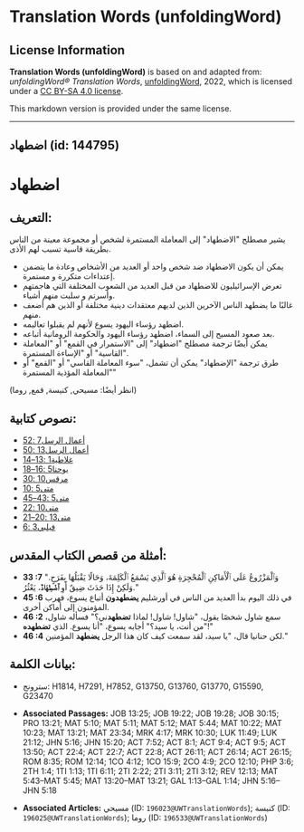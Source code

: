 # Translation Words (unfoldingWord)

## License Information

**Translation Words (unfoldingWord)** is based on and adapted from: _unfoldingWord® Translation Words_, [unfoldingWord](https://unfoldingword.org/utw), 2022, which is licensed under a [CC BY-SA 4.0 license](https://creativecommons.org/licenses/by-sa/4.0/legalcode.en).

This markdown version is provided under the same license.



--------------------------------

## اضطهاد (id: 144795)

اضطهاد
======

التعريف:
--------

يشير مصطلح "الاضطهاد" إلى المعاملة المستمرة لشخص أو مجموعة معينة من الناس بطريقة قاسية تسبب لهم الأذى.

* يمكن أن يكون الاضطهاد ضد شخص واحد أو العديد من الأشخاص وعادة ما يتضمن إعتداءات متكررة و مستمرة.
* تعرض الإسرائيليون للاضطهاد من قبل العديد من الشعوب المختلفة التي هاجمتهم وأسرتم و سلبت منهم أشياء.
* غالبًا ما يضطهد الناس الآخرين الذين لديهم معتقدات دينية مختلفة أو الذين هم أضعف منهم.
* اضطهد رؤساء اليهود يسوع لأنهم لم يقبلوا تعاليمه.
* بعد صعود المسيح إلى السماء، اضطهد رؤساء اليهود والحكومة الرومانية أتباعه.
* يمكن أيضًا ترجمة مصطلح "اضطهاد" إلى "الاستمرار في القمع" أو "المعاملة القاسية" أو "الإساءة المستمرة".
* طرق ترجمة "الإضطهاد" يمكن أن تشمل، "سوء المعاملة القاسي" أو "القمع" أو "المعاملة المؤذية المستمرة"

(انظر أيضًا: مسيحي, كنيسة, قمع, روما)

نصوص كتابية:
------------

* [أعمال الرسل7 :52](https://ref.ly/Acts7:52)
* [أعمال الرسل13 :50](https://ref.ly/Acts13:50)
* [غلاطية1 :13–14](https://ref.ly/Gal1:13-Gal1:14)
* [يوحنا5 :16–18](https://ref.ly/John5:16-John5:18)
* [مرقس10 :30](https://ref.ly/Mark10:30)
* [متى5 :10](https://ref.ly/Matt5:10)
* [متى5 :43–45](https://ref.ly/Matt5:43-Matt5:45)
* [متى10 :22](https://ref.ly/Matt10:22)
* [متى13 :20–21](https://ref.ly/Matt13:20-Matt13:21)
* [فيلبي3 :6](https://ref.ly/Phil3:6)

أمثلة من قصص الكتاب المقدس:
---------------------------

* **33 :7** "وَٱلْمَزْرُوعُ عَلَى ٱلْأَمَاكِنِ ٱلْمُحْجِرَةِ هُوَ ٱلَّذِي يَسْمَعُ ٱلْكَلِمَةَ، وَحَالًا يَقْبَلُهَا بِفَرَحٍ. وَلَكِنْ إِذَا حَدَثَ ضِيقٌ أَوِ **ٱضْطِهَادٌ**، يَعْثُرُ."
* **45 :6** في ذلك اليوم بدأ العديد من الناس في أورشليم **يضطهدون** أتباع يسوع، فهرب المؤمنون إلى أماكن أخرى.
* **46 :2** سمع شاول شخصًا يقول، "شاول! شاول! لماذا **تضطهد**ني؟" فسأله شاول، "من أنت، يا سيد؟" أجابه يسوع، "أنا يسوع. الذي **تضطهده**!"
* **46 :4** لكن حنانيا قال، "يا سيد، لقد سمعت كيف كان هذا الرجل **يضطهد** المؤمنين."

بيانات الكلمة:
--------------

* سترونج: H1814, H7291, H7852, G13750, G13760, G13770, G15590, G23470

* **Associated Passages:** JOB 13:25; JOB 19:22; JOB 19:28; JOB 30:15; PRO 13:21; MAT 5:10; MAT 5:11; MAT 5:12; MAT 5:44; MAT 10:22; MAT 10:23; MAT 13:21; MAT 23:34; MRK 4:17; MRK 10:30; LUK 11:49; LUK 21:12; JHN 5:16; JHN 15:20; ACT 7:52; ACT 8:1; ACT 9:4; ACT 9:5; ACT 13:50; ACT 22:4; ACT 22:7; ACT 22:8; ACT 26:11; ACT 26:14; ACT 26:15; ROM 8:35; ROM 12:14; 1CO 4:12; 1CO 15:9; 2CO 4:9; 2CO 12:10; PHP 3:6; 2TH 1:4; 1TI 1:13; 1TI 6:11; 2TI 2:22; 2TI 3:11; 2TI 3:12; REV 12:13; MAT 5:43–MAT 5:45; MAT 13:20–MAT 13:21; GAL 1:13–GAL 1:14; JHN 5:16–JHN 5:18
* **Associated Articles:** مسيحي (ID: `196023@UWTranslationWords`); كنيسة (ID: `196025@UWTranslationWords`); روما (ID: `196533@UWTranslationWords`)

